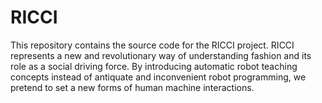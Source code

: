 # RICCI
This repository contains the source code for the RICCI project. RICCI represents a new and revolutionary way of understanding fashion and its role as a social driving force. By introducing automatic robot teaching concepts instead of antiquate and inconvenient robot programming, we pretend to set a new forms of human machine interactions.
